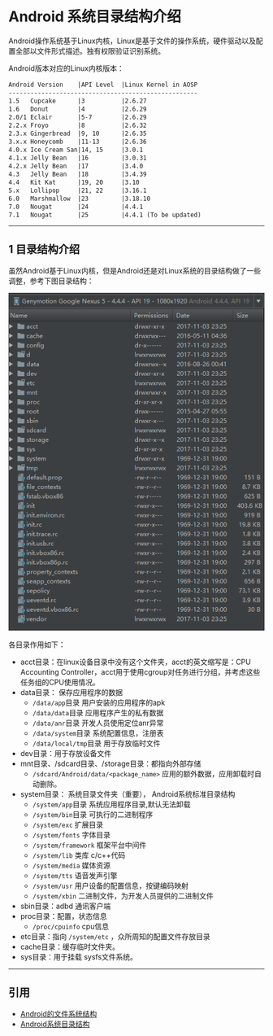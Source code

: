 # Android 系统目录结构介绍

Android操作系统基于Linux内核，Linux是基于文件的操作系统，硬件驱动以及配置全部以文件形式描述。独有权限验证识别系统。

Android版本对应的Linux内核版本：

```log
Android Version    |API Level  |Linux Kernel in AOSP
----------------------------------------------------
1.5   Cupcake      |3          |2.6.27
1.6   Donut        |4          |2.6.29
2.0/1 Eclair       |5-7        |2.6.29
2.2.x Froyo        |8          |2.6.32
2.3.x Gingerbread  |9, 10      |2.6.35
3.x.x Honeycomb    |11-13      |2.6.36
4.0.x Ice Cream San|14, 15     |3.0.1
4.1.x Jelly Bean   |16         |3.0.31
4.2.x Jelly Bean   |17         |3.4.0
4.3   Jelly Bean   |18         |3.4.39
4.4   Kit Kat      |19, 20     |3.10
5.x   Lollipop     |21, 22     |3.16.1
6.0   Marshmallow  |23         |3.18.10
7.0   Nougat       |24         |4.4.1
7.1   Nougat       |25         |4.4.1 (To be updated)
```

---
## 1 目录结构介绍

虽然Android基于Linux内核，但是Android还是对Linux系统的目录结构做了一些调整，参考下图目录结构：

![](index_files/199c1467-a858-47af-80f5-926b33462519.png)

各目录作用如下：

- acct目录：在linux设备目录中没有这个文件夹，acct的英文缩写是：CPU Accounting Controller，acct用于使用cgroup对任务进行分组，并考虑这些任务组的CPU使用情况。
- data目录： 保存应用程序的数据
  - `/data/app`目录 用户安装的应用程序的apk
  - `/data/data`目录 应用程序产生的私有数据
  - `/data/anr`目录 开发人员使用定位anr异常
  - `/data/system`目录 系统配置信息，注册表
  - `/data/local/tmp`目录 用于存放临时文件
- dev目录：用于存放设备文件
- mnt目录、/sdcard目录、/storage目录：都指向外部存储
  - `/sdcard/Android/data/<package_name>` 应用的额外数据，应用卸载时自动删除。
- system目录： 系统目录文件夹（重要）， Android系统标准目录结构
  - `/system/app`目录 系统应用程序目录,默认无法卸载
  - `/system/bin`目录 可执行的二进制程序
  - `/system/exc` 扩展目录
  - `/system/fonts` 字体目录
  - `/system/framework` 框架平台中间件
  - `/system/lib` 类库 c/c++代码
  - `/system/media` 媒体资源
  - `/system/tts` 语音发声引擎
  - `/system/usr` 用户设备的配置信息，按键编码映射
  - `/system/xbin` 二进制文件，为开发人员提供的二进制文件
- sbin目录：adbd 通讯客户端
- proc目录：配置，状态信息
  - `/proc/cpuinfo` cpu信息
- etc目录：指向 `/system/etc` ，众所周知的配置文件存放目录
- cache目录：缓存临时文件夹。
- sys目录：用于挂载 sysfs文件系统。

---
## 引用

- [Android的文件系统结构](http://blog.csdn.net/conowen/article/details/7251057)
- [Android系统目录结构](http://www.cnblogs.com/pixy/p/4744501.html)
